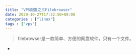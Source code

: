 ```yaml
---
title: "VPS配置之三Filebrowser"
date: 2020-10-27T17:32:50+08:00
categories : ["linux"]
tags : ["vps"]
---
```

>filebrowser是一款简单、方便的网盘软件，只有一个文件。
*
